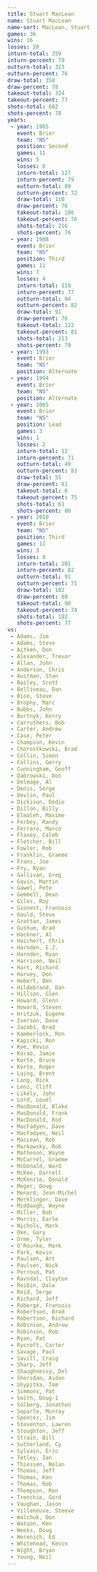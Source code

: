 ```yaml
---
title: Stuart MacLean
name: Stuart MacLean
name-sort: MacLean, Stuart
games: 36
wins: 16
losses: 20
inturn-total: 359
inturn-percent: 79
outturn-total: 323
outturn-percent: 76
draw-total: 358
draw-percent: 78
takeout-total: 324
takeout-percent: 77
shots-total: 682
shots-percent: 78
years:
 - year: 1985
   event: Brier
   team: "NS"
   position: Second
   games: 11
   wins: 5
   losses: 6
   inturn-total: 127
   inturn-percent: 79
   outturn-total: 89
   outturn-percent: 72
   draw-total: 110
   draw-percent: 76
   takeout-total: 106
   takeout-percent: 76
   shots-total: 216
   shots-percent: 76
 - year: 1988
   event: Brier
   team: "NS"
   position: Third
   games: 11
   wins: 7
   losses: 4
   inturn-total: 119
   inturn-percent: 77
   outturn-total: 94
   outturn-percent: 82
   draw-total: 91
   draw-percent: 76
   takeout-total: 122
   takeout-percent: 81
   shots-total: 213
   shots-percent: 79
 - year: 1993
   event: Brier
   team: "NS"
   position: Alternate
 - year: 1994
   event: Brier
   team: "NS"
   position: Alternate
 - year: 2005
   event: Brier
   team: "NS"
   position: Lead
   games: 3
   wins: 1
   losses: 2
   inturn-total: 12
   inturn-percent: 71
   outturn-total: 49
   outturn-percent: 83
   draw-total: 55
   draw-percent: 81
   takeout-total: 6
   takeout-percent: 75
   shots-total: 61
   shots-percent: 80
 - year: 2010
   event: Brier
   team: "NS"
   position: Third
   games: 11
   wins: 3
   losses: 8
   inturn-total: 101
   inturn-percent: 82
   outturn-total: 91
   outturn-percent: 71
   draw-total: 102
   draw-percent: 80
   takeout-total: 90
   takeout-percent: 74
   shots-total: 192
   shots-percent: 77
vs:
 - Adams, Jim
 - Adams, Steve
 - Aitken, Don
 - Alexander, Trevor
 - Allan, John
 - Anderson, Chris
 - Austman, Stan
 - Bailey, Scott
 - Belliveau, Dan
 - Bice, Steve
 - Brophy, Marc
 - Bubbs, John
 - Burtnyk, Kerry
 - Carruthers, Bob
 - Carter, Andrew
 - Case, Peter
 - Champion, Kevin
 - Chorostkowski, Brad
 - Collin, Simon
 - Collins, Gerry
 - Cunningham, Geoff
 - Dabrowski, Don
 - Delmage, Al
 - Denis, Serge
 - Devlin, Paul
 - Dickison, Dodie
 - Dillon, Billy
 - Elmaleh, Maxime
 - Ferbey, Randy
 - Ferraro, Marco
 - Flaxey, Caleb
 - Fletcher, Bill
 - Fowler, Rob
 - Franklin, Graeme
 - Frans, Joe
 - Fry, Ryan
 - Gallivan, Greg
 - Gavin, Martin
 - Gawel, Pete
 - Gemmell, Dean
 - Giles, Roy
 - Gionest, Francois
 - Gould, Steve
 - Grattan, James
 - Gushue, Brad
 - Hackner, Al
 - Haichert, Chris
 - Harnden, E.J.
 - Harnden, Ryan
 - Harrison, Neil
 - Hart, Richard
 - Harvey, Don
 - Hebert, Ben
 - Hildebrand, Dan
 - Hillson, Glen
 - Howard, Glenn
 - Howard, Steven
 - Hritzuk, Eugene
 - Iverson, Dave
 - Jacobs, Brad
 - Kammerlock, Ron
 - Kapicki, Ron
 - Koe, Kevin
 - Korab, Jamie
 - Korte, Bruce
 - Korte, Roger
 - Laing, Brent
 - Lang, Rick
 - Lenz, Cliff
 - Likely, John
 - Lord, Lovel
 - MacDonald, Blake
 - MacDonald, Frank
 - MacDonald, Rod
 - MacFadyen, Dave
 - MacFadyen, Neil
 - MacLean, Rob
 - Markowsky, Rob
 - Matheson, Wayne
 - McCarrel, Graeme
 - McDonald, Ward
 - McKee, Darrell
 - McKenzie, Donald
 - Meger, Doug
 - Menard, Jean-Michel
 - Merklinger, Dave
 - Middaugh, Wayne
 - Miller, Bob
 - Morris, Earle
 - Nichols, Mark
 - Oke, Gary
 - Orme, Tyler
 - O'Rourke, Mark
 - Park, Kevin
 - Paulsen, Art
 - Paulsen, Nick
 - Perroud, Pat
 - Ravndal, Clayton
 - Reibin, Dale
 - Reid, Serge
 - Richard, Jeff
 - Roberge, Francois
 - Robertson, Brad
 - Robertson, Richard
 - Robinson, Andrew
 - Robinson, Rob
 - Ryan, Pat
 - Rycroft, Carter
 - Savage, Paul
 - Savill, Craig
 - Sharp, Jeff
 - Shaughnessy, Del
 - Sheridan, Aidan
 - Shypitka, Tom
 - Simmons, Pat
 - Smith, Doug-1
 - Solberg, Jonathon
 - Soparlo, Murray
 - Spencer, Jim
 - Steventon, Lawren
 - Stoughton, Jeff
 - Strain, Bill
 - Sutherland, Cy
 - Sylvain, Eric
 - Tetley, Ian
 - Thiessen, Nolan
 - Thomas, Jeff
 - Thomas, Ken
 - Thomas, Rob
 - Thompson, Ron
 - Trenchie, Gord
 - Vaughan, Jason
 - Villeneuve, Steeve
 - Walchuk, Don
 - Watson, Ken
 - Weeks, Doug
 - Werenich, Ed
 - Whitehead, Kevin
 - Wight, Bryan
 - Young, Neil
---
```

